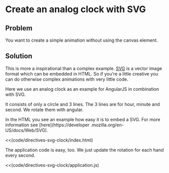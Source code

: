 # Create an analog clock with SVG

## Problem

You want to create a simple animation without using the canvas element.


## Solution

This is more a inspirational than a complex example. [SVG](http://en.wikipedia.org/wiki/Scalable_Vector_Graphics) is
a vector image format which can be embedded in HTML. So if you're a little creative you can do otherwise complex
animations with very little code.

Here we use an analog clock as an example for AngularJS in combination with SVG.

It consists of only a circle and 3 lines. The 3 lines are for hour, minute and second. We rotate them with angular.

In the HTML you see an example how easy it is to embed a SVG. For more information see [here](https://developer
.mozilla.org/en-US/docs/Web/SVG).

<<(code/directives-svg-clock/index.html)

The application code is easy, too. We just update the rotation for each hand every second.

<<(code/directives-svg-clock/application.js)
